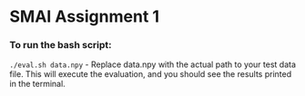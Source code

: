 # SMAI Assignment 1

### To run the bash script:

`./eval.sh data.npy` - Replace data.npy with the actual path to your test data file. This will execute the evaluation, and you should see the results printed in the terminal.




